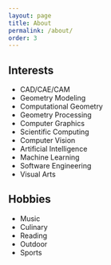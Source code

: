 ```yaml
---
layout: page
title: About
permalink: /about/
order: 3
---
```


## Interests

- CAD/CAE/CAM
- Geometry Modeling
- Computational Geometry
- Geometry Processing
- Computer Graphics
- Scientific Computing
- Computer Vision
- Artificial Intelligence
- Machine Learning
- Software Engineering
- Visual Arts

## Hobbies

- Music
- Culinary
- Reading
- Outdoor
- Sports
